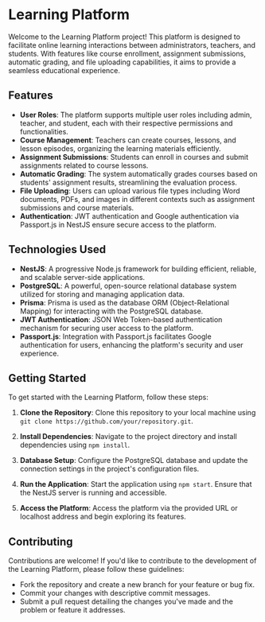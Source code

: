 # Learning Platform

Welcome to the Learning Platform project! This platform is designed to facilitate online learning interactions between administrators, teachers, and students. With features like course enrollment, assignment submissions, automatic grading, and file uploading capabilities, it aims to provide a seamless educational experience.

## Features

- **User Roles**: The platform supports multiple user roles including admin, teacher, and student, each with their respective permissions and functionalities.
- **Course Management**: Teachers can create courses, lessons, and lesson episodes, organizing the learning materials efficiently.
- **Assignment Submissions**: Students can enroll in courses and submit assignments related to course lessons.
- **Automatic Grading**: The system automatically grades courses based on students' assignment results, streamlining the evaluation process.
- **File Uploading**: Users can upload various file types including Word documents, PDFs, and images in different contexts such as assignment submissions and course materials.
- **Authentication**: JWT authentication and Google authentication via Passport.js in NestJS ensure secure access to the platform.

## Technologies Used

- **NestJS**: A progressive Node.js framework for building efficient, reliable, and scalable server-side applications.
- **PostgreSQL**: A powerful, open-source relational database system utilized for storing and managing application data.
- **Prisma**: Prisma is used as the database ORM (Object-Relational Mapping) for interacting with the PostgreSQL database.
- **JWT Authentication**: JSON Web Token-based authentication mechanism for securing user access to the platform.
- **Passport.js**: Integration with Passport.js facilitates Google authentication for users, enhancing the platform's security and user experience.

## Getting Started

To get started with the Learning Platform, follow these steps:

1. **Clone the Repository**: Clone this repository to your local machine using `git clone https://github.com/your/repository.git`.

2. **Install Dependencies**: Navigate to the project directory and install dependencies using `npm install`.

3. **Database Setup**: Configure the PostgreSQL database and update the connection settings in the project's configuration files.

4. **Run the Application**: Start the application using `npm start`. Ensure that the NestJS server is running and accessible.

5. **Access the Platform**: Access the platform via the provided URL or localhost address and begin exploring its features.

## Contributing

Contributions are welcome! If you'd like to contribute to the development of the Learning Platform, please follow these guidelines:

- Fork the repository and create a new branch for your feature or bug fix.
- Commit your changes with descriptive commit messages.
- Submit a pull request detailing the changes you've made and the problem or feature it addresses.
